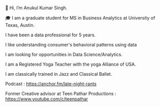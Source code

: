👋 Hi, I’m Anukul Kumar Singh. 

:mortar_board:  I am a graduate student for MS in Business Analytics at University of Texas, Austin.

I have been a data professional for 5 years.

I like understanding consumer's behavioral patterns using data

I am looking for opportunities in Data Science/Analytics.

I am a Registered Yoga Teacher with the yoga Alliance of USA.

I am classically trained in Jazz and Classical Ballet.


Podcast : https://anchor.fm/late-night-rants

Former Creative advisor at Teen Pathar Productions : https://www.youtube.com/c/teenpathar


